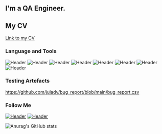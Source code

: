 ## I'm a QA Engineer. 
## 
## My CV
[Link to my CV](https://github.com/juladv/juladv/blob/main/Julia_Lapina_CV_QA.pages)

### Language and Tools
![Header](https://img.shields.io/badge/Jira-090909?style=for-the-badge&logo=jira&logoColor=136be1)
![Header](https://img.shields.io/badge/Postman-090909?style=for-the-badge&logo=postman&logoColor=f76935)
![Header](https://img.shields.io/badge/Swagger-090909?style=for-the-badge&logo=swagger&logoColor=7ede2b)
![Header](https://img.shields.io/badge/Github-090909?style=for-the-badge&logo=github&logoColor=8cc4d7)
![Header](https://img.shields.io/badge/MySQL-090909?style=for-the-badge&logo=mysql&logoColor=00618a)
![Header](https://img.shields.io/badge/DevTools-090909?style=for-the-badge&logo=googlechrome&logoColor=2674f2)
![Header](https://img.shields.io/badge/AndroidStudio-090909?style=for-the-badge&logo=androidstudio&logoColor=3ad07d)
![Header](https://img.shields.io/badge/CharlesProxy-090909?style=for-the-badge&logo=charlesproxy&logoColor=8cc4d7)

### Testing Artefacts
https://github.com/juladv/bug_report/blob/main/bug_report.csv

### Follow Me
[![Header](https://img.shields.io/badge/Telegram-090909?style=for-the-badge&logo=telegram&logoColor=31a5db)](TBD)
[![Header](https://img.shields.io/badge/Linkedin-090909?style=for-the-badge&logo=linkedin&logoColor=0073b1)](hTBD)

![Anurag's GitHub stats](https://github-readme-stats.vercel.app/api?username=juladv&show_icons=true&theme=radical)
